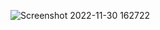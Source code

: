 ![Screenshot 2022-11-30 162722](https://user-images.githubusercontent.com/114198896/204758819-90ba7542-2af1-4da2-b642-6c51cb4cf372.jpg)
